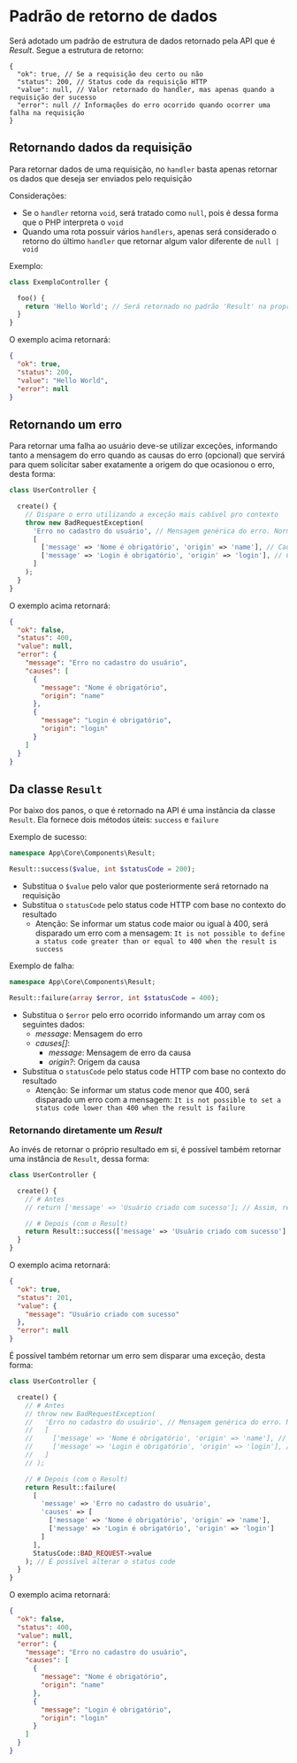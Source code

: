 # Padrão de retorno de dados

Será adotado um padrão de estrutura de dados retornado pela API que é *Result*. Segue a estrutura de retorno:

```jsonc
{
  "ok": true, // Se a requisição deu certo ou não
  "status": 200, // Status code da requisição HTTP
  "value": null, // Valor retornado do handler, mas apenas quando a requisição der sucesso
  "error": null // Informações do erro ocorrido quando ocorrer uma falha na requisição
}
```

## Retornando dados da requisição

Para retornar dados de uma requisição, no `handler` basta apenas retornar os dados que deseja ser enviados pelo requisição

Considerações:
- Se o `handler` retorna `void`, será tratado como `null`, pois é dessa forma que o PHP interpreta o `void`
- Quando uma rota possuir vários `handlers`, apenas será considerado o retorno do último `handler` que retornar algum valor diferente de `null | void`

Exemplo:
```php
class ExemploController {

  foo() {
    return 'Hello World'; // Será retornado no padrão 'Result' na propriedade 'value'
  }
}
```

O exemplo acima retornará:
```json
{
  "ok": true,
  "status": 200,
  "value": "Hello World",
  "error": null
}
```

## Retornando um erro

Para retornar uma falha ao usuário deve-se utilizar exceções, informando tanto a mensagem do erro quando as causas do erro (opcional) que servirá para quem solicitar saber exatamente a origem do que ocasionou o erro, desta forma:
```php
class UserController {

  create() {
    // Dispare o erro utilizando a exceção mais cabível pro contexto
    throw new BadRequestException(
      'Erro no cadastro do usuário', // Mensagem genérica do erro. Normalmente referente ao nome da operação
      [
        ['message' => 'Nome é obrigatório', 'origin' => 'name'], // Causa do erro
        ['message' => 'Login é obrigatório', 'origin' => 'login'], // Causa do erro
      ]
    );
  }
}
```

O exemplo acima retornará:
```json
{
  "ok": false,
  "status": 400,
  "value": null,
  "error": {
    "message": "Erro no cadastro do usuário",
    "causes": [
      {
        "message": "Nome é obrigatório",
        "origin": "name"
      },
      {
        "message": "Login é obrigatório",
        "origin": "login"
      }
    ]
  }
}
```

## Da classe `Result`

Por baixo dos panos, o que é retornado na API é uma instância da classe `Result`. Ela fornece dois métodos úteis: `success` e `failure`

Exemplo de sucesso:
```php
namespace App\Core\Components\Result;

Result::success($value, int $statusCode = 200);
```

- Substitua o `$value` pelo valor que posteriormente será retornado na requisição
- Substitua o `statusCode` pelo status code HTTP com base no contexto do resultado
  - Atenção: Se informar um status code maior ou igual à 400, será disparado um erro com a mensagem: `It is not possible to define a status code greater than or equal to 400 when the result is success`

Exemplo de falha:
```php
namespace App\Core\Components\Result;

Result::failure(array $error, int $statusCode = 400);
```

- Substitua o `$error` pelo erro ocorrido informando um array com os seguintes dados:
  - *message*: Mensagem do erro
  - *causes[]*:
    - *message*: Mensagem de erro da causa
    - *origin?*: Origem da causa
- Substitua o `statusCode` pelo status code HTTP com base no contexto do resultado
  - Atenção: Se informar um status code menor que 400, será disparado um erro com a mensagem: `It is not possible to set a status code lower than 400 when the result is failure`

### Retornando diretamente um *Result*

Ao invés de retornar o próprio resultado em si, é possível também retornar uma instância de `Result`, dessa forma:

```php
class UserController {

  create() {
    // # Antes
    // return ['message' => 'Usuário criado com sucesso']; // Assim, retornará com o status code padrão (200)

    // # Depois (com o Result)
    return Result::success(['message' => 'Usuário criado com sucesso'], StatusCode::CREATED->value); // É possível alterar o status code
  }
}
```

O exemplo acima retornará:
```json
{
  "ok": true,
  "status": 201,
  "value": {
    "message": "Usuário criado com sucesso"
  },
  "error": null
}
```

É possível também retornar um erro sem disparar uma exceção, desta forma:

```php
class UserController {

  create() {
    // # Antes
    // throw new BadRequestException(
    //   'Erro no cadastro do usuário', // Mensagem genérica do erro. Normalmente referente ao título da operação
    //   [
    //     ['message' => 'Nome é obrigatório', 'origin' => 'name'], // Causa do erro
    //     ['message' => 'Login é obrigatório', 'origin' => 'login'], // Causa do erro
    //   ]
    // );

    // # Depois (com o Result)
    return Result::failure(
      [
        'message' => 'Erro no cadastro do usuário',
        'causes' => [
          ['message' => 'Nome é obrigatório', 'origin' => 'name'],
          ['message' => 'Login é obrigatório', 'origin' => 'login']
        ]
      ],
      StatusCode::BAD_REQUEST->value
    ); // É possível alterar o status code
  }
}
```

O exemplo acima retornará:
```json
{
  "ok": false,
  "status": 400,
  "value": null,
  "error": {
    "message": "Erro no cadastro do usuário",
    "causes": [
      {
        "message": "Nome é obrigatório",
        "origin": "name"
      },
      {
        "message": "Login é obrigatório",
        "origin": "login"
      }
    ]
  }
}
```